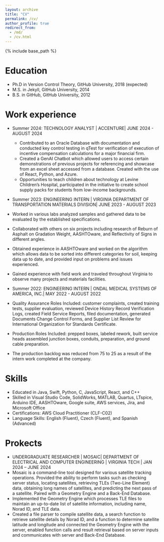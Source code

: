 ```yaml
---
layout: archive
title: "CV"
permalink: /cv/
author_profile: true
redirect_from:
  - /md/
  - /cv.html
---
```


{% include base_path %}

Education
======
* Ph.D in Version Control Theory, GitHub University, 2018 (expected)
* M.S. in Jekyll, GitHub University, 2014
* B.S. in GitHub, GitHub University, 2012

Work experience
======
* Summer 2024: TECHNOLOGY ANALYST | ACCENTURE| JUNE 2024 - AUGUST 2024
  * Contributed to an Oracle Database with documentation and conducted key control testing in qTest for verification of execution of incentive compensation calculations for a major financial firm.
  * Created a GenAI Chatbot which allowed users to access certain demonstrations of previous projects for referencing and showcase from an excel sheet accessed from a database. Created with the use of React, Python, and Azure.
  * Opportunities to teach children about technology at Levine Children’s Hospital, participated in the initiative to create school supply packs for students from low-income backgrounds.

* Summer 2023: ENGINEERING INTERN | VIRGINIA DEPARTMENT OF TRANSPORTATION MATERIALS DIVISION| JUNE 2023 - AUGUST 2023
 * Worked in various labs analyzed samples and gathered data to be evaluated by the established specifications.
 * Collaborated with others on six projects including research of Reburn of Asphalt on Gradation Weight, AASHTOware, and Reflectivity of Signs in different angles.
 * Obtained experience in AASHTOware and worked on the algorithm which allows data to be sorted into different categories for soil, keeping data up to date, and provided input on problems and issues experienced.
 * Gained experience with field work and traveled throughout Virginia to observe many projects and materials facilities.

* Summer 2022: ENGINEERING INTERN | ONDAL MEDICAL SYSTEMS OF AMERICA, INC.| MAY 2022 - AUGUST 2022
 * Quality Assurance Roles Included: customer complaints, created training tests, supplier evaluation, reviewed Device History Record Verification Logs, created Field Service Reports, filed documentation, generated Documents Change Control Forms, and Supplier List Review for International Organization for Standards Certificate.
  * Production Roles Included: prepped boxes, labeled rework, built service heads assembled junction boxes, conduits, preparation, and ground cable preparation.
  * The production backlog was reduced from 75 to 25 as a result of the intern work completed at the company.
  
Skills
======
* Educated in Java, Swift, Python, C, JavaScript, React, and C++
* Skilled in Visual Studio Code, SolidWorks, MATLAB, Quartus, LTspice, Arduino IDE, AASHTOware, Google suite, AWS services, Jira, and Microsoft Office
* Certifications: AWS Cloud Practitioner (CLF-C02)
* Language Skills: English (Fluent), Czech (Fluent), and Spanish (Advanced)

Prokects
======
* UNDERGRADUATE RESEARCHER | MOSAIC| DEPARTMENT OF ELECTRICAL AND COMPUTER ENGINEERING | VIRGINIA TECH | JAN 2024 – JUNE 2024
 * Mosaic is a command-line tool designed for various satellite tracking operations. Provided the ability to perform tasks such as checking server status, locating satellites, retrieving TLEs (Two-Line Element) data, obtaining long names of satellites, and predicting the next pass of a satellite. Paired with a Geometry Engine and a Back-End Database.
 * Implemented the Geometry Engine which processes TLE files to maintain an up-to-date list of satellite information, including name, Norad ID, and TLE data.
 * Created a file parser to compile satellite data, a search function to retrieve satellite details by Norad ID, and a function to determine satellite latitude and longitude and connected the Geometry Engine with the server, enabled function calls and result retrieval based on server inputs and communicates with server and Back-End Database.